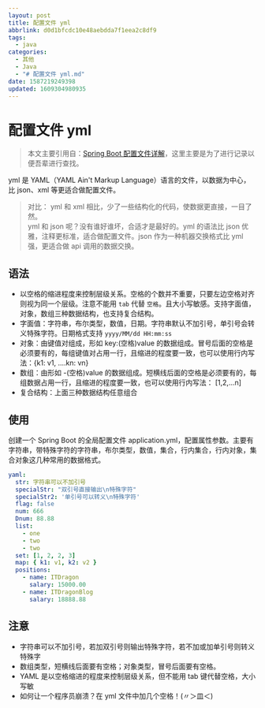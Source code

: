 ```yaml
---
layout: post
title: 配置文件 yml
abbrlink: d0d1bfcdc10e48aebdda7f1eea2c8df9
tags:
  - java
categories:
  - 其他
  - Java
  - "# 配置文件 yml.md"
date: 1587219249398
updated: 1609304980935
---
```


# 配置文件 yml

> 本文主要引用自：[Spring Boot 配置文件详解](https://www.cnblogs.com/itdragon/p/8686554.html)，这里主要是为了进行记录以便吾辈进行查找。

yml 是 YAML（YAML Ain't Markup Language）语言的文件，以数据为中心，比 json、xml 等更适合做配置文件。

> 对比：
> yml 和 xml 相比，少了一些结构化的代码，使数据更直接，一目了然。\
> yml 和 json 呢？没有谁好谁坏，合适才是最好的。yml 的语法比 json 优雅，注释更标准，适合做配置文件。json 作为一种机器交换格式比 yml 强，更适合做 api 调用的数据交换。

## 语法

*   以空格的缩进程度来控制层级关系。空格的个数并不重要，只要左边空格对齐则视为同一个层级。注意不能用 `tab` 代替 `空格`。且大小写敏感。支持字面值，对象，数组三种数据结构，也支持复合结构。
*   字面值：字符串，布尔类型，数值，日期。字符串默认不加引号，单引号会转义特殊字符。日期格式支持 `yyyy/MM/dd HH:mm:ss`
*   对象：由键值对组成，形如 key:(空格)value 的数据组成。冒号后面的空格是必须要有的，每组键值对占用一行，且缩进的程度要一致，也可以使用行内写法：{k1: v1, ....kn: vn}
*   数组：由形如 -(空格)value 的数据组成。短横线后面的空格是必须要有的，每组数据占用一行，且缩进的程度要一致，也可以使用行内写法： \[1,2,...n]
*   复合结构：上面三种数据结构任意组合

## 使用

创建一个 Spring Boot 的全局配置文件 application.yml，配置属性参数。主要有字符串，带特殊字符的字符串，布尔类型，数值，集合，行内集合，行内对象，集合对象这几种常用的数据格式。

```yaml
yaml:
  str: 字符串可以不加引号
  specialStr: "双引号直接输出\n特殊字符"
  specialStr2: '单引号可以转义\n特殊字符'
  flag: false
  num: 666
  Dnum: 88.88
  list:
    - one
    - two
    - two
  set: [1, 2, 2, 3]
  map: { k1: v1, k2: v2 }
  positions:
    - name: ITDragon
      salary: 15000.00
    - name: ITDragonBlog
      salary: 18888.88
```

## 注意

*   字符串可以不加引号，若加双引号则输出特殊字符，若不加或加单引号则转义特殊字
*   数组类型，短横线后面要有空格；对象类型，冒号后面要有空格。
*   YAML 是以空格缩进的程度来控制层级关系，但不能用 tab 键代替空格，大小写敏
*   如何让一个程序员崩溃？在 yml 文件中加几个空格！(〃＞皿＜)
